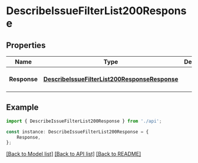# DescribeIssueFilterList200Response


## Properties

Name | Type | Description | Notes
------------ | ------------- | ------------- | -------------
**Response** | [**DescribeIssueFilterList200ResponseResponse**](DescribeIssueFilterList200ResponseResponse.md) |  | [optional] [default to undefined]

## Example

```typescript
import { DescribeIssueFilterList200Response } from './api';

const instance: DescribeIssueFilterList200Response = {
    Response,
};
```

[[Back to Model list]](../README.md#documentation-for-models) [[Back to API list]](../README.md#documentation-for-api-endpoints) [[Back to README]](../README.md)
